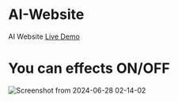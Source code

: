 # AI-Website
AI Website [Live Demo](https://mykhant.github.io/AI-Website/)
# You can effects ON/OFF
![Screenshot from 2024-06-28 02-14-02](https://github.com/MyKhant/AI-Website/assets/112712533/397234a0-8b87-4e38-a24c-c8ba8794a5a9)
